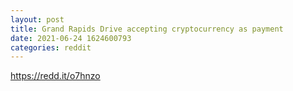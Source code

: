 ```yaml
--- 
layout: post 
title: Grand Rapids Drive accepting cryptocurrency as payment 
date: 2021-06-24 1624600793 
categories: reddit 
--- 
```

https://redd.it/o7hnzo